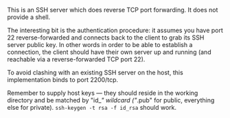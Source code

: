 This is an SSH server which does reverse TCP port forwarding.
It does not provide a shell.

The interesting bit is the authentication procedure: it assumes you
have port 22 reverse-forwarded and connects back to the client to
grab its SSH server public key. In other words in order to be able
to establish a connection, the client should have their own server
up and running (and reachable via a reverse-forwarded TCP port 22).

To avoid clashing with an existing SSH server on the host, this
implementation binds to port 2200/tcp.

Remember to supply host keys — they should reside in the working
directory and be matched by "id_*" wildcard ("*.pub" for public,
everything else for private). `ssh-keygen -t rsa -f id_rsa` should
work.
